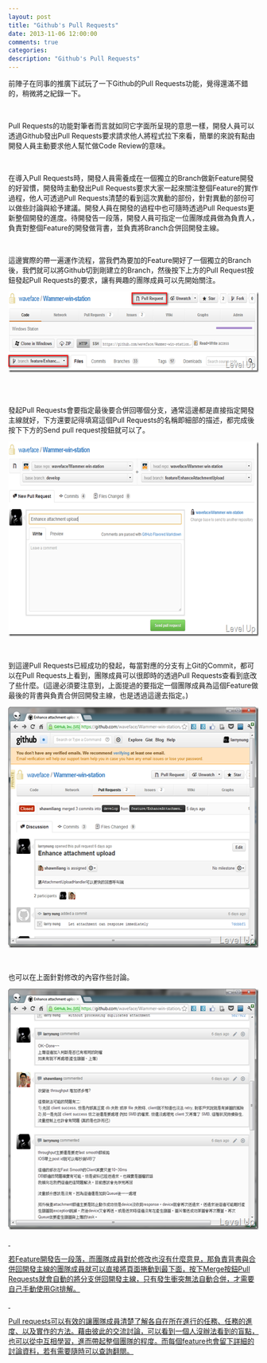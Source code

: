 ```yaml
---
layout: post
title: "Github's Pull Requests"
date: 2013-11-06 12:00:00
comments: true
categories: 
description: "Github's Pull Requests"
---
```

<p />  <p>前陣子在同事的推廣下試玩了一下Github的Pull Requests功能，覺得還滿不錯的，稍微將之紀錄一下。</p>  <p> </p>  <p>Pull Requests的功能對筆者而言就如同它字面所呈現的意思一樣，開發人員可以透過Github發出Pull Requests要求請求他人將程式拉下來看，簡單的來說有點由開發人員主動要求他人幫忙做Code Review的意味。</p>  <p> </p>  <p>在導入Pull Requests時，開發人員需養成在一個獨立的Branch做新Feature開發的好習慣，開發時主動發出Pull Requests要求大家一起來關注整個Feature的實作過程，他人可透過Pull Requests清楚的看到這次異動的部份，針對異動的部份可以做些討論與給予建議。開發人員在開發的過程中也可隨時透過Pull Requests更新整個開發的進度。待開發告一段落，開發人員可指定一位團隊成員做為負責人，負責對整個Feature的開發做背書，並負責將Branch合併回開發主線。</p>  <p> </p>  <p>這邊實際的帶一遍運作流程，當我們為要加的Feature開好了一個獨立的Branch後，我們就可以將Github切到剛建立的Branch，然後按下上方的Pull Request按鈕發起Pull Requests的要求，讓有興趣的團隊成員可以先開始關注。</p>  <p><img style="border-bottom: 0px; border-left: 0px; border-top: 0px; border-right: 0px" border="0" alt="image" src="\images\posts\550e1225-7163-4e1c-afef-c07a21c8876e\image_thumb_6.png" width="644" height="162" /></a> </p>  <p> </p>  <p>發起Pull Requests會要指定最後要合併回哪個分支，通常這邊都是直接指定開發主線就好，下方還要記得填寫這個Pull Requests的名稱即細部的描述，都完成後按下下方的Send pull request按鈕就可以了。</p>  <p><a href="http://files.dotblogs.com.tw/larrynung/1209/GithubsPullRequests_133AA/image_6.png"><img style="border-bottom: 0px; border-left: 0px; border-top: 0px; border-right: 0px" border="0" alt="image" src="\images\posts\550e1225-7163-4e1c-afef-c07a21c8876e\image_thumb_2.png" width="644" height="391" /></a> </p>  <p> </p>  <p>到這邊Pull Requests已經成功的發起，每當對應的分支有上Git的Commit，都可以在Pull Requests上看到，團隊成員可以很即時的透過Pull Requests查看到底改了些什麼。(這邊必須要注意到，上面提過的要指定一個團隊成員為這個Feature做最後的背書與負責合併回開發主線，也是透過這邊去指定。)</p>  <p><a href="http://files.dotblogs.com.tw/larrynung/1209/GithubsPullRequests_133AA/image_12.png"><img style="border-bottom: 0px; border-left: 0px; border-top: 0px; border-right: 0px" border="0" alt="image" src="\images\posts\550e1225-7163-4e1c-afef-c07a21c8876e\image_thumb_5.png" width="542" height="484" /></a> </p>  <p> </p>  <p>也可以在上面針對修改的內容作些討論。</p>  <p><a href="http://files.dotblogs.com.tw/larrynung/1209/GithubsPullRequests_133AA/image_10.png"><img style="border-bottom: 0px; border-left: 0px; border-top: 0px; border-right: 0px" border="0" alt="image" src="\images\posts\550e1225-7163-4e1c-afef-c07a21c8876e\image_thumb_4.png" width="542" height="484" /> </p>  <p> </p>  <p>若Feature開發告一段落，而團隊成員對於修改也沒有什麼意見，那負責背書與合併回開發主線的團隊成員就可以直接將頁面捲動到最下面，按下Merge按鈕Pull Requests就會自動的將分支併回開發主線，只有發生衝突無法自動合併，才需要自己手動使用Git排解。</p>  <p> </p>  <p>Pull requests可以有效的讓團隊成員清楚了解各自在所在進行的任務、任務的進度、以及實作的方法。藉由彼此的交流討論，可以看到一個人沒辦法看到的盲點，也可以從中互相學習，進而帶起整個團隊的程度。而每個feature也會留下詳細的討論資料，若有需要隨時可以查詢翻閱。</p>